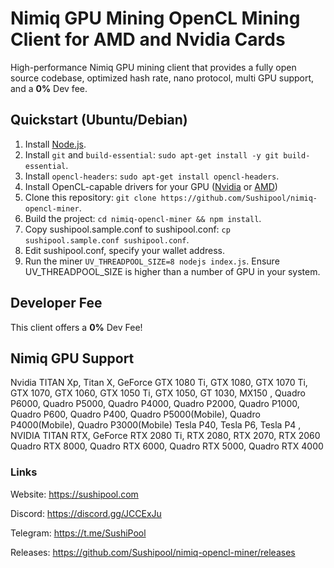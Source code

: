 # Nimiq GPU Mining OpenCL Mining Client for AMD and Nvidia Cards
High-performance Nimiq GPU mining client that provides a fully open source codebase, optimized hash rate, nano protocol, multi GPU support, and a **0%** Dev fee.


## Quickstart (Ubuntu/Debian)

1. Install [Node.js](https://github.com/nodesource/distributions/blob/master/README.md#debinstall).
2. Install `git` and `build-essential`: `sudo apt-get install -y git build-essential`.
3. Install `opencl-headers`: `sudo apt-get install opencl-headers`.
4. Install OpenCL-capable drivers for your GPU ([Nvidia](https://www.nvidia.com/Download/index.aspx) or [AMD](https://www.amd.com/en/support))
5. Clone this repository: `git clone https://github.com/Sushipool/nimiq-opencl-miner`.
6. Build the project: `cd nimiq-opencl-miner && npm install`.
7. Copy sushipool.sample.conf to sushipool.conf: `cp sushipool.sample.conf sushipool.conf`.
8. Edit sushipool.conf, specify your wallet address.
9. Run the miner `UV_THREADPOOL_SIZE=8 nodejs index.js`. Ensure UV_THREADPOOL_SIZE is higher than a number of GPU in your system.

## Developer Fee
This client offers a **0%** Dev Fee!

## Nimiq GPU Support
Nvidia TITAN Xp, Titan X, GeForce GTX 1080 Ti, GTX 1080, GTX 1070 Ti, GTX 1070, GTX 1060, GTX 1050 Ti, GTX 1050, GT 1030, MX150 , Quadro P6000, Quadro P5000, Quadro P4000, Quadro P2000, Quadro P1000, Quadro P600, Quadro P400, Quadro P5000(Mobile), Quadro P4000(Mobile), Quadro P3000(Mobile)     Tesla P40, Tesla P6, Tesla P4 ,  NVIDIA TITAN RTX, GeForce RTX 2080 Ti, RTX 2080, RTX 2070, RTX 2060     Quadro RTX 8000, Quadro RTX 6000, Quadro RTX 5000, Quadro RTX 4000

### Links
Website: https://sushipool.com

Discord: https://discord.gg/JCCExJu

Telegram: https://t.me/SushiPool

Releases: https://github.com/Sushipool/nimiq-opencl-miner/releases

